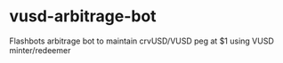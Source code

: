 # vusd-arbitrage-bot
Flashbots arbitrage bot to maintain crvUSD/VUSD peg at $1 using VUSD minter/redeemer
